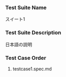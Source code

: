 ### Test Suite Name
スイート1

### Test Suite Description
日本語の説明


### Test Case Order
1. testcase1.spec.md
